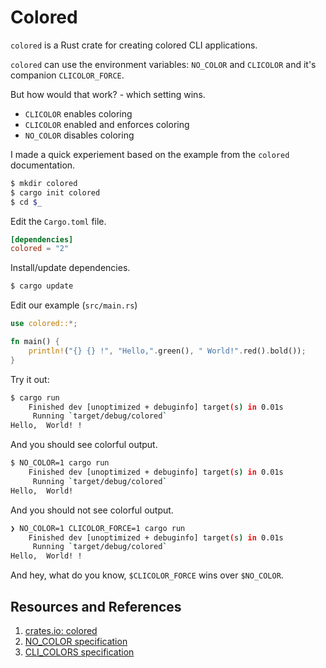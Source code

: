 # Colored

`colored` is a Rust crate for creating colored CLI applications.

`colored` can use the environment variables: `NO_COLOR` and `CLICOLOR` and it's companion `CLICOLOR_FORCE`.

But how would that work? - which setting wins.

- `CLICOLOR` enables coloring
- `CLICOLOR` enabled and enforces coloring
- `NO_COLOR` disables coloring

I made a quick experiement based on the example from the `colored` documentation.

```bash
$ mkdir colored
$ cargo init colored
$ cd $_
```

Edit the `Cargo.toml` file.

```toml
[dependencies]
colored = "2"
```

Install/update dependencies.

```bash
$ cargo update
```

Edit our example (`src/main.rs`)

```rust
use colored::*;

fn main() {
    println!("{} {} !", "Hello,".green(), " World!".red().bold());
}
```

Try it out:

```bash
$ cargo run
    Finished dev [unoptimized + debuginfo] target(s) in 0.01s
     Running `target/debug/colored`
Hello,  World! !
```

And you should see colorful output.

```bash
$ NO_COLOR=1 cargo run
    Finished dev [unoptimized + debuginfo] target(s) in 0.01s
     Running `target/debug/colored`
Hello,  World!
```

And you should not see colorful output.

```bash
❯ NO_COLOR=1 CLICOLOR_FORCE=1 cargo run
    Finished dev [unoptimized + debuginfo] target(s) in 0.01s
     Running `target/debug/colored`
Hello,  World! !
```

And hey, what do you know, `$CLICOLOR_FORCE` wins over `$NO_COLOR`.

## Resources and References

1. [crates.io: colored](https://crates.io/crates/colored)
1. [NO_COLOR specification](https://bixense.com/clicolors/)
1. [CLI_COLORS specification](https://bixense.com/clicolors/)
